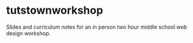 # tutstownworkshop
Slides and curriculum notes for an in person two hour middle school web design workshop. 
